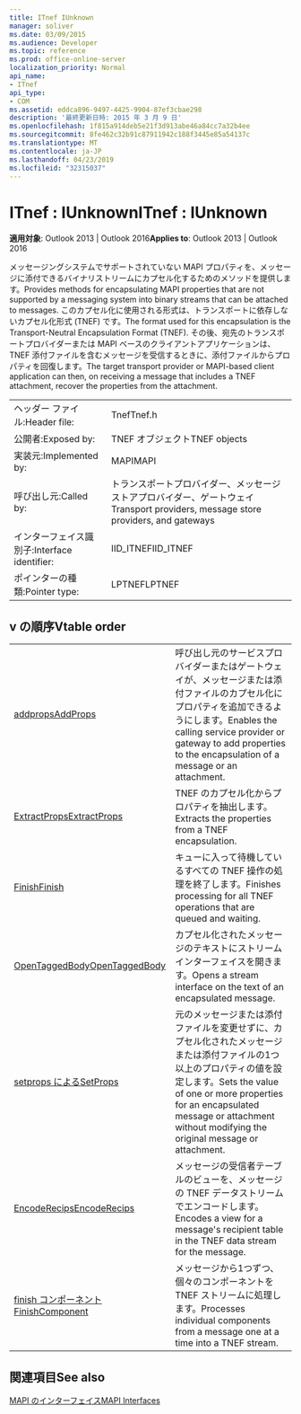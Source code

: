 ```yaml
---
title: ITnef IUnknown
manager: soliver
ms.date: 03/09/2015
ms.audience: Developer
ms.topic: reference
ms.prod: office-online-server
localization_priority: Normal
api_name:
- ITnef
api_type:
- COM
ms.assetid: eddca896-9497-4425-9904-87ef3cbae298
description: '最終更新日時: 2015 年 3 月 9 日'
ms.openlocfilehash: 1f815a914deb5e21f3d913abe46a84cc7a32b4ee
ms.sourcegitcommit: 8fe462c32b91c87911942c188f3445e85a54137c
ms.translationtype: MT
ms.contentlocale: ja-JP
ms.lasthandoff: 04/23/2019
ms.locfileid: "32315037"
---
```

# <a name="itnef--iunknown"></a><span data-ttu-id="a86f0-103">ITnef : IUnknown</span><span class="sxs-lookup"><span data-stu-id="a86f0-103">ITnef : IUnknown</span></span>

  
  
<span data-ttu-id="a86f0-104">**適用対象**: Outlook 2013 | Outlook 2016</span><span class="sxs-lookup"><span data-stu-id="a86f0-104">**Applies to**: Outlook 2013 | Outlook 2016</span></span> 
  
<span data-ttu-id="a86f0-105">メッセージングシステムでサポートされていない MAPI プロパティを、メッセージに添付できるバイナリストリームにカプセル化するためのメソッドを提供します。</span><span class="sxs-lookup"><span data-stu-id="a86f0-105">Provides methods for encapsulating MAPI properties that are not supported by a messaging system into binary streams that can be attached to messages.</span></span> <span data-ttu-id="a86f0-106">このカプセル化に使用される形式は、トランスポートに依存しないカプセル化形式 (TNEF) です。</span><span class="sxs-lookup"><span data-stu-id="a86f0-106">The format used for this encapsulation is the Transport-Neutral Encapsulation Format (TNEF).</span></span> <span data-ttu-id="a86f0-107">その後、宛先のトランスポートプロバイダーまたは MAPI ベースのクライアントアプリケーションは、TNEF 添付ファイルを含むメッセージを受信するときに、添付ファイルからプロパティを回復します。</span><span class="sxs-lookup"><span data-stu-id="a86f0-107">The target transport provider or MAPI-based client application can then, on receiving a message that includes a TNEF attachment, recover the properties from the attachment.</span></span>
  
|||
|:-----|:-----|
|<span data-ttu-id="a86f0-108">ヘッダー ファイル:</span><span class="sxs-lookup"><span data-stu-id="a86f0-108">Header file:</span></span>  <br/> |<span data-ttu-id="a86f0-109">Tnef</span><span class="sxs-lookup"><span data-stu-id="a86f0-109">Tnef.h</span></span>  <br/> |
|<span data-ttu-id="a86f0-110">公開者:</span><span class="sxs-lookup"><span data-stu-id="a86f0-110">Exposed by:</span></span>  <br/> |<span data-ttu-id="a86f0-111">TNEF オブジェクト</span><span class="sxs-lookup"><span data-stu-id="a86f0-111">TNEF objects</span></span>  <br/> |
|<span data-ttu-id="a86f0-112">実装元:</span><span class="sxs-lookup"><span data-stu-id="a86f0-112">Implemented by:</span></span>  <br/> |<span data-ttu-id="a86f0-113">MAPI</span><span class="sxs-lookup"><span data-stu-id="a86f0-113">MAPI</span></span>  <br/> |
|<span data-ttu-id="a86f0-114">呼び出し元:</span><span class="sxs-lookup"><span data-stu-id="a86f0-114">Called by:</span></span>  <br/> |<span data-ttu-id="a86f0-115">トランスポートプロバイダー、メッセージストアプロバイダー、ゲートウェイ</span><span class="sxs-lookup"><span data-stu-id="a86f0-115">Transport providers, message store providers, and gateways</span></span>  <br/> |
|<span data-ttu-id="a86f0-116">インターフェイス識別子:</span><span class="sxs-lookup"><span data-stu-id="a86f0-116">Interface identifier:</span></span>  <br/> |<span data-ttu-id="a86f0-117">IID_ITNEF</span><span class="sxs-lookup"><span data-stu-id="a86f0-117">IID_ITNEF</span></span>  <br/> |
|<span data-ttu-id="a86f0-118">ポインターの種類:</span><span class="sxs-lookup"><span data-stu-id="a86f0-118">Pointer type:</span></span>  <br/> |<span data-ttu-id="a86f0-119">LPTNEF</span><span class="sxs-lookup"><span data-stu-id="a86f0-119">LPTNEF</span></span>  <br/> |
   
## <a name="vtable-order"></a><span data-ttu-id="a86f0-120">v の順序</span><span class="sxs-lookup"><span data-stu-id="a86f0-120">Vtable order</span></span>

|||
|:-----|:-----|
|[<span data-ttu-id="a86f0-121">addprops</span><span class="sxs-lookup"><span data-stu-id="a86f0-121">AddProps</span></span>](itnef-addprops.md) <br/> |<span data-ttu-id="a86f0-122">呼び出し元のサービスプロバイダーまたはゲートウェイが、メッセージまたは添付ファイルのカプセル化にプロパティを追加できるようにします。</span><span class="sxs-lookup"><span data-stu-id="a86f0-122">Enables the calling service provider or gateway to add properties to the encapsulation of a message or an attachment.</span></span>  <br/> |
|[<span data-ttu-id="a86f0-123">ExtractProps</span><span class="sxs-lookup"><span data-stu-id="a86f0-123">ExtractProps</span></span>](itnef-extractprops.md) <br/> |<span data-ttu-id="a86f0-124">TNEF のカプセル化からプロパティを抽出します。</span><span class="sxs-lookup"><span data-stu-id="a86f0-124">Extracts the properties from a TNEF encapsulation.</span></span>  <br/> |
|[<span data-ttu-id="a86f0-125">Finish</span><span class="sxs-lookup"><span data-stu-id="a86f0-125">Finish</span></span>](itnef-finish.md) <br/> |<span data-ttu-id="a86f0-126">キューに入って待機しているすべての TNEF 操作の処理を終了します。</span><span class="sxs-lookup"><span data-stu-id="a86f0-126">Finishes processing for all TNEF operations that are queued and waiting.</span></span>  <br/> |
|[<span data-ttu-id="a86f0-127">OpenTaggedBody</span><span class="sxs-lookup"><span data-stu-id="a86f0-127">OpenTaggedBody</span></span>](itnef-opentaggedbody.md) <br/> |<span data-ttu-id="a86f0-128">カプセル化されたメッセージのテキストにストリームインターフェイスを開きます。</span><span class="sxs-lookup"><span data-stu-id="a86f0-128">Opens a stream interface on the text of an encapsulated message.</span></span>  <br/> |
|[<span data-ttu-id="a86f0-129">setprops による</span><span class="sxs-lookup"><span data-stu-id="a86f0-129">SetProps</span></span>](itnef-setprops.md) <br/> |<span data-ttu-id="a86f0-130">元のメッセージまたは添付ファイルを変更せずに、カプセル化されたメッセージまたは添付ファイルの1つ以上のプロパティの値を設定します。</span><span class="sxs-lookup"><span data-stu-id="a86f0-130">Sets the value of one or more properties for an encapsulated message or attachment without modifying the original message or attachment.</span></span>  <br/> |
|[<span data-ttu-id="a86f0-131">EncodeRecips</span><span class="sxs-lookup"><span data-stu-id="a86f0-131">EncodeRecips</span></span>](itnef-encoderecips.md) <br/> |<span data-ttu-id="a86f0-132">メッセージの受信者テーブルのビューを、メッセージの TNEF データストリームでエンコードします。</span><span class="sxs-lookup"><span data-stu-id="a86f0-132">Encodes a view for a message's recipient table in the TNEF data stream for the message.</span></span>  <br/> |
|[<span data-ttu-id="a86f0-133">finish コンポーネント</span><span class="sxs-lookup"><span data-stu-id="a86f0-133">FinishComponent</span></span>](itnef-finishcomponent.md) <br/> |<span data-ttu-id="a86f0-134">メッセージから1つずつ、個々のコンポーネントを TNEF ストリームに処理します。</span><span class="sxs-lookup"><span data-stu-id="a86f0-134">Processes individual components from a message one at a time into a TNEF stream.</span></span>  <br/> |
   
## <a name="see-also"></a><span data-ttu-id="a86f0-135">関連項目</span><span class="sxs-lookup"><span data-stu-id="a86f0-135">See also</span></span>



[<span data-ttu-id="a86f0-136">MAPI のインターフェイス</span><span class="sxs-lookup"><span data-stu-id="a86f0-136">MAPI Interfaces</span></span>](mapi-interfaces.md)

